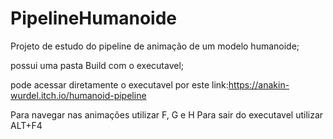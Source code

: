 # PipelineHumanoide
 
Projeto de estudo do pipeline de animação de um modelo humanoide;

possui uma pasta Build com o executavel;

pode acessar diretamente o executavel por este link:https://anakin-wurdel.itch.io/humanoid-pipeline

Para navegar nas animações utilizar F, G e H
Para sair do executavel utilizar ALT+F4
